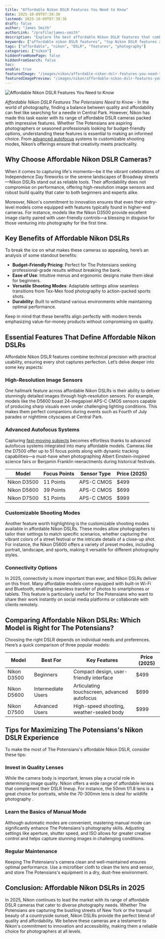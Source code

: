 ```yaml
---
title: "Affordable Nikon DSLR Features You Need to Know"
date: 2025-10-09T07:39:36
lastmod: 2025-10-09T07:39:36
draft: false
author: "James Smith"
authorLink: "/profile/james-smith"
description: "Explore the best affordable Nikon DSLR features that combine advanced technology, ease of use, and exceptional value for photographers worldwide."
keywords: ["affordable nikon DSLR features", "top Nikon DSLR features 2025", "best budget Nikon DSLR cameras"]
tags: ["affordable", "nikon", "DSLR", "features", "photography"]
categories: ["nikon"]
hiddenFromHomePage: false
hiddenFromSearch: false
toc:
enable: true
featuredImage: "/images/nikon/affordable-nikon-dslr-features-you-need-to-know.jpg"
featuredImagePreview: "/images/nikon/affordable-nikon-dslr-features-you-need-to-know.jpg"
---
```


![Affordable Nikon DSLR Features You Need to Know](/images/nikon/affordable-nikon-dslr-features-you-need-to-know.jpg)


*Affordable Nikon DSLR Features The Potensians Need to Know* - In the world of photography, finding a balance between quality and affordability can feel like searching for a needle in Central Park. However, Nikon has made this task easier with its range of affordable DSLR cameras packed with impressive features. Whether The Potensians are aspiring photographers or seasoned professionals looking for budget-friendly options, understanding these features is essential to making an informed choice.  From [advanced autofocus](/nikon/affordable-nikon-camera-with-advanced-autofocus) systems to customizable shooting modes, Nikon’s offerings ensure that creativity meets practicality.

## Why Choose Affordable Nikon DSLR Cameras?

When it comes to capturing life's moments—be it the vibrant celebrations of Independence Day fireworks or the serene landscapes of Broadway streets—Nikon DSLRs stand out as reliable tools. Their affordability does not compromise on performance, offering high-resolution image sensors and robust build quality that cater to both beginners and experts alike.

Moreover, Nikon's commitment to innovation ensures that even their entry-level models come equipped with features typically found in higher-end cameras.  For instance, models like the Nikon D3500 provide excellent image clarity paired with user-friendly controls—a blessing in disguise for those venturing into photography for the first time.

## Key Benefits of Affordable Nikon DSLRs

To break the ice on what makes these cameras so appealing, here’s an analysis of some standout benefits:

- **Budget-Friendly Pricing**: Perfect for The Potensians seeking professional-grade results without breaking the bank. 
- **Ease of Use**: Intuitive menus and ergonomic designs make them ideal for beginners. 
- **Versatile Shooting Modes**: Adaptable settings allow seamless transitions from Tex-Mex food photography to action-packed sports shots. 
- **Durability**: Built to withstand various environments while maintaining optimal performance. 

Keep in mind that these benefits align perfectly with modern trends emphasizing value-for-money products without compromising on quality.

## Essential Features That Define Affordable Nikon DSLRs

Affordable Nikon DSLR features combine technical precision with practical usability, ensuring every shot captures perfection. Let’s delve deeper into some key aspects:

### High-Resolution Image Sensors

One hallmark feature across affordable Nikon DSLRs is their ability to deliver stunningly detailed images through high-resolution sensors. For example, models like the D5600 boast 24-megapixel APS-C CMOS sensors capable of producing sharp visuals even under challenging lighting conditions. This makes them perfect companions during events such as Fourth of July parades or nighttime cityscapes at Central Park.

### Advanced Autofocus Systems

Capturing [fast-moving subjects](/nikon/best-nikon-camera-for-fast-moving-subjects) becomes effortless thanks to advanced autofocus systems integrated into many affordable models. Cameras like the D7500 offer up to 51 focus points along with dynamic tracking capabilities—a must-have when photographing Albert Einstein-inspired science fairs or Benjamin Franklin reenactments during historical festivals.

<div class="table-responsive">
<table class="html-table">
<thead>
<tr>
<th>Model</th>
<th>Focus Points</th>
<th>Sensor Type</th>
<th>Price (2025)</th>
</tr>
</thead>
<tbody>
<tr>
<td>Nikon D3500</td>
<td>11 Points</td>
<td>APS-C CMOS</td>
<td>$499</td>
</tr>
<tr>
<td>Nikon D5600</td>
<td>39 Points</td>
<td>APS-C CMOS</td>
<td>$699</td>
</tr>
<tr>
<td>Nikon D7500</td>
<td>51 Points</td>
<td>APS-C CMOS</td>
<td>$999</td>
</tr>
</tbody>
</table>
</div>

### Customizable Shooting Modes

Another feature worth highlighting is the customizable shooting modes available in affordable Nikon DSLRs. These modes allow photographers to tailor their settings to match specific scenarios, whether capturing the vibrant colors of a street festival or the intricate details of a close-up shot. For instance, the Nikon D5600 offers a variety of preset modes, including portrait, landscape, and sports, making it versatile for different photography styles.

### Connectivity Options

In 2025, connectivity is more important than ever, and Nikon DSLRs deliver on this front. Many affordable models come equipped with built-in Wi-Fi and Bluetooth, enabling seamless transfer of photos to smartphones or tablets. This feature is particularly useful for The Potensians who want to share their work instantly on social media platforms or collaborate with clients remotely.

## Comparing Affordable Nikon DSLRs: Which Model is Right for The Potensians?

Choosing the right DSLR depends on individual needs and preferences. Here’s a quick comparison of three popular models:

<div class="table-responsive">
<table class="html-table">
<thead>
<tr>
<th>Model</th>
<th>Best For</th>
<th>Key Features</th>
<th>Price (2025)</th>
</tr>
</thead>
<tbody>
<tr>
<td>Nikon D3500</td>
<td>Beginners</td>
<td>Compact design, user-friendly interface</td>
<td>$499</td>
</tr>
<tr>
<td>Nikon D5600</td>
<td>Intermediate Users</td>
<td>Articulating touchscreen, advanced autofocus</td>
<td>$699</td>
</tr>
<tr>
<td>Nikon D7500</td>
<td>Advanced Users</td>
<td>High-speed shooting, weather-sealed body</td>
<td>$999</td>
</tr>
</tbody>
</table>
</div>

## Tips for Maximizing The Potensians's Nikon DSLR Experience

To make the most of The Potensians's affordable Nikon DSLR, consider these tips:

### Invest in Quality Lenses

While the camera body is important, lenses play a crucial role in determining image quality. Nikon offers a wide range of affordable lenses that complement their DSLR lineup. For instance, the 50mm f/1.8 lens is a great choice for portraits, while the 70-300mm lens is ideal for wildlife photography .

### Learn the Basics of Manual Mode

Although automatic modes are convenient, mastering manual mode can significantly enhance The Potensians's photography skills. Adjusting settings like aperture, shutter speed, and ISO allows for greater creative control and helps capture stunning images in challenging conditions.

### Regular Maintenance

Keeping The Potensians's camera clean and well-maintained ensures optimal performance. Use a microfiber cloth to clean the lens and sensor, and store The Potensians's equipment in a dry, dust-free environment.

## Conclusion: Affordable Nikon DSLRs in 2025

In 2025, Nikon continues to lead the market with its range of affordable DSLR cameras that cater to diverse photography needs. Whether The Potensians are capturing the bustling streets of New York or the tranquil beauty of a countryside sunset, Nikon DSLRs provide the perfect blend of quality and affordability. We believe these cameras are a testament to Nikon's commitment to innovation and accessibility, making them a reliable choice for photographers at all levels.
